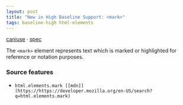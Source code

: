```yaml
---
layout: post
title: "New in High Baseline Support: <mark>"
tags: baseline-high html-elements
---
```


[caniuse](https://caniuse.com/?search=mark) · [spec](https://html.spec.whatwg.org/multipage/text-level-semantics.html#the-mark-element)

The `<mark>` element represents text which is marked or highlighted for reference or notation purposes.

### Source features

- ``html.elements.mark [[mdn]](https://https://developer.mozilla.org/en-US/search?q=html.elements.mark)``

